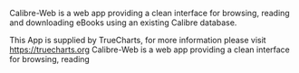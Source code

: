 Calibre-Web is a web app providing a clean interface for browsing, reading and downloading eBooks using an existing Calibre database.

This App is supplied by TrueCharts, for more information please visit https://truecharts.org
Calibre-Web is a web app providing a clean interface for browsing, reading

